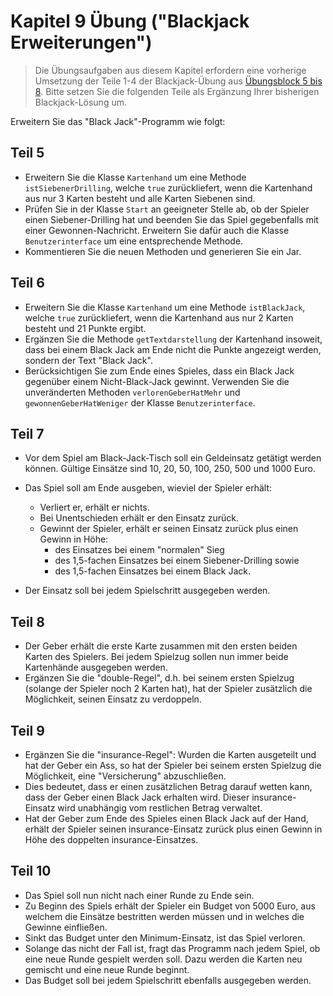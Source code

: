 # Kapitel 9 Übung ("Blackjack Erweiterungen")

> Die Übungsaufgaben aus diesem Kapitel erfordern eine vorherige Umsetzung der Teile 1-4 der Blackjack-Übung aus [Übungsblock 5 bis 8](https://github.com/nordakademie-einfuehrung-java/uebungsblock_5_bis_8). Bitte setzen Sie die folgenden Teile als Ergänzung Ihrer bisherigen Blackjack-Lösung um.

Erweitern Sie das "Black Jack"-Programm wie folgt:

## Teil 5

* Erweitern Sie die Klasse ```Kartenhand``` um eine Methode ```istSiebenerDrilling```, welche ```true``` zurückliefert, wenn die Kartenhand aus nur 3 Karten besteht und alle Karten Siebenen sind.
* Prüfen Sie in der Klasse ```Start``` an geeigneter Stelle ab, ob der Spieler einen Siebener-Drilling hat und beenden Sie das Spiel gegebenfalls mit einer Gewonnen-Nachricht. Erweitern Sie dafür auch die Klasse ```Benutzerinterface``` um eine entsprechende Methode.
* Kommentieren Sie die neuen Methoden und generieren Sie ein Jar.

## Teil 6

* Erweitern Sie die Klasse ```Kartenhand``` um eine Methode ```istBlackJack```, welche ```true``` zurückliefert, wenn die Kartenhand aus nur 2 Karten besteht und 21 Punkte ergibt.
* Ergänzen Sie die Methode ```getTextdarstellung``` der Kartenhand insoweit, dass bei einem Black Jack am Ende nicht die Punkte angezeigt werden, sondern der Text "Black Jack".
* Berücksichtigen Sie zum Ende eines Spieles, dass ein Black Jack gegenüber einem Nicht-Black-Jack gewinnt. Verwenden Sie die unveränderten Methoden ```verlorenGeberHatMehr``` und ```gewonnenGeberHatWeniger``` der Klasse ```Benutzerinterface```.
 
## Teil 7

* Vor dem Spiel am Black-Jack-Tisch soll ein Geldeinsatz getätigt werden können. Gültige Einsätze sind 10, 20, 50, 100, 250, 500 und 1000 Euro.
* Das Spiel soll am Ende ausgeben, wieviel der Spieler erhält:
  * Verliert er, erhält er nichts.
  * Bei Unentschieden erhält er den Einsatz zurück.
  * Gewinnt der Spieler, erhält er seinen Einsatz zurück plus einen Gewinn in Höhe:
    * des Einsatzes bei einem "normalen" Sieg
    * des 1,5-fachen Einsatzes bei einem Siebener-Drilling sowie
    * des 1,5-fachen Einsatzes bei einem Black Jack.

* Der Einsatz soll bei jedem Spielschritt ausgegeben werden. 

## Teil 8

* Der Geber erhält die erste Karte zusammen mit den ersten beiden Karten des Spielers. Bei jedem Spielzug sollen nun immer beide Kartenhände ausgegeben werden.
* Ergänzen Sie die "double-Regel", d.h. bei seinem ersten Spielzug (solange der Spieler noch 2 Karten hat), hat der Spieler zusätzlich die Möglichkeit, seinen Einsatz zu verdoppeln.

## Teil 9

* Ergänzen Sie die "insurance-Regel": Wurden die Karten ausgeteilt und hat der Geber ein Ass, so hat der Spieler bei seinem ersten Spielzug die Möglichkeit, eine "Versicherung" abzuschließen.
* Dies bedeutet, dass er einen zusätzlichen Betrag darauf wetten kann, dass der Geber einen Black Jack erhalten wird. Dieser insurance-Einsatz wird unabhängig vom restlichen Betrag verwaltet.
* Hat der Geber zum Ende des Spieles einen Black Jack auf der Hand, erhält der Spieler seinen insurance-Einsatz zurück plus einen Gewinn in Höhe des doppelten insurance-Einsatzes.

## Teil 10

* Das Spiel soll nun nicht nach einer Runde zu Ende sein.
* Zu Beginn des Spiels erhält der Spieler ein Budget von 5000 Euro, aus welchem die Einsätze bestritten werden müssen und in welches die Gewinne einfließen.
* Sinkt das Budget unter den Minimum-Einsatz, ist das Spiel verloren.
* Solange das nicht der Fall ist, fragt das Programm nach jedem Spiel, ob eine neue Runde gespielt werden soll. Dazu werden die Karten neu gemischt und eine neue Runde beginnt.
* Das Budget soll bei jedem Spielschritt ebenfalls ausgegeben werden.

